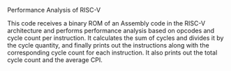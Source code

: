 Performance Analysis of RISC-V

This code receives a binary ROM of an Assembly code in the RISC-V architecture and performs performance analysis based on opcodes and cycle count per instruction. 
It calculates the sum of cycles and divides it by the cycle quantity, and finally prints out the instructions along with the corresponding cycle count for each instruction. 
It also prints out the total cycle count and the average CPI.

